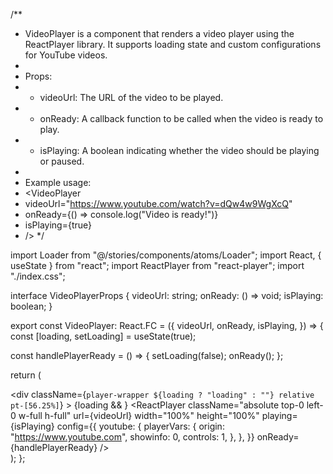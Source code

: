 /**
 * VideoPlayer is a component that renders a video player using the ReactPlayer library. It supports loading state and custom configurations for YouTube videos.
 *
 * Props:
 * - videoUrl: The URL of the video to be played.
 * - onReady: A callback function to be called when the video is ready to play.
 * - isPlaying: A boolean indicating whether the video should be playing or paused.
 *
 * Example usage:
 * <VideoPlayer
 *   videoUrl="https://www.youtube.com/watch?v=dQw4w9WgXcQ"
 *   onReady={() => console.log("Video is ready!")}
 *   isPlaying={true}
 * />
 */

import Loader from "@/stories/components/atoms/Loader";
import React, { useState } from "react";
import ReactPlayer from "react-player";
import "./index.css";

interface VideoPlayerProps {
  videoUrl: string;
  onReady: () => void;
  isPlaying: boolean;
}

export const VideoPlayer: React.FC<VideoPlayerProps> = ({
  videoUrl,
  onReady,
  isPlaying,
}) => {
  const [loading, setLoading] = useState(true);

  const handlePlayerReady = () => {
    setLoading(false);
    onReady();
  };

  return (
    <div className="video-wrapper mt-8 lg:mt-0 overflow-hidden relative w-full lg:w-[600px] xl:w-[900px] 2xl:w-[1200px] mb-8 lg:mb-0 max-w-full">
      <div
        className={`player-wrapper ${loading ? "loading" : ""} relative pt-[56.25%]`}
      >
        {loading && <Loader />}
        <ReactPlayer
          className="absolute top-0 left-0 w-full h-full"
          url={videoUrl}
          width="100%"
          height="100%"
          playing={isPlaying}
          config={{
            youtube: {
              playerVars: {
                origin: "https://www.youtube.com",
                showinfo: 0,
                controls: 1,
              },
            },
          }}
          onReady={handlePlayerReady}
        />
      </div>
    </div>
  );
};
